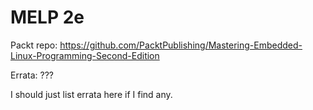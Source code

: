 # MELP 2e

Packt repo:
https://github.com/PacktPublishing/Mastering-Embedded-Linux-Programming-Second-Edition

Errata: ???

I should just list errata here if I find any.


